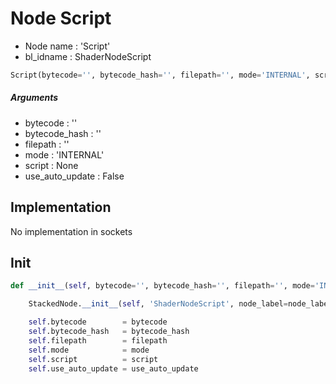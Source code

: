 # Node Script

- Node name : 'Script'
- bl_idname : ShaderNodeScript


``` python
Script(bytecode='', bytecode_hash='', filepath='', mode='INTERNAL', script=None, use_auto_update=False, node_label=None, node_color=None)
```
##### Arguments

- bytecode : ''
- bytecode_hash : ''
- filepath : ''
- mode : 'INTERNAL'
- script : None
- use_auto_update : False

## Implementation

No implementation in sockets

## Init

``` python
def __init__(self, bytecode='', bytecode_hash='', filepath='', mode='INTERNAL', script=None, use_auto_update=False, node_label=None, node_color=None):

    StackedNode.__init__(self, 'ShaderNodeScript', node_label=node_label, node_color=node_color)

    self.bytecode        = bytecode
    self.bytecode_hash   = bytecode_hash
    self.filepath        = filepath
    self.mode            = mode
    self.script          = script
    self.use_auto_update = use_auto_update
```
